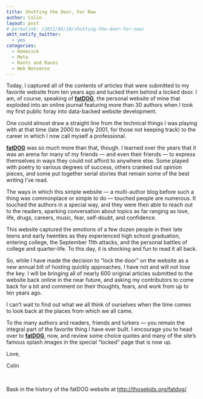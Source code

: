 ```yaml
---
title: Shutting the Door, For Now
author: Colin
layout: post
# permalink: /2011/05/18/shutting-the-door-for-now/
aktt_notify_twitter:
  - yes
categories:
  - Homesick
  - Meta
  - Rants and Raves
  - Web Nonsense
---
```

Today, I captured all of the contents of articles that were submitted to my favorite website from ten years ago and tucked them behind a locked door. I am, of course, speaking of **[fatDOG][1]**, the personal website of mine that exploded into an online journal featuring more than 30 authors when I took my first public foray into data-backed website development.

One could almost draw a straight line from the technical things I was playing with at that time (late 2000 to early 2001, for those not keeping track) to the career in which I now call myself a professional.

**[fatDOG][1]** was so much more than that, though. I learned over the years that it was an arena for many of my friends &#8212; and even their friends &#8212; to express themselves in ways they could not afford to anywhere else. Some played with poetry to various degrees of success, others cranked out opinion pieces, and some put together serial stories that remain some of the best writing I&#8217;ve read.
<!--more-->
The ways in which this simple website &#8212; a multi-author blog before such a thing was commonplace or simple to do &#8212; touched people are numerous. It touched the authors in a special way, and they were then able to reach out to the readers, sparking conversation about topics as far ranging as love, life, drugs, careers, music, fear, self-doubt, and confidence.

This website captured the emotions of a few dozen people in their late teens and early twenties as they experienced high school graduation, entering college, the September 11th attacks, and the personal battles of college and quarter-life. To this day, it is shocking and fun to read it all back.

So, while I have made the decision to &#8220;lock the door&#8221; on the website as a new annual bill of hosting quickly approaches, I have not and will not lose the key. I will be bringing all of nearly 600 original articles submitted to the website back online in the near future, and asking my contributors to come back for a bit and comment on their thoughts, fears, and work from up to ten years ago.

I can&#8217;t wait to find out what we all think of ourselves when the time comes to look back at the places from which we all came.

To the many authors and readers, friends and lurkers &#8212; you remain the integral part of the favorite thing I have ever built. I encourage you to head over to **[fatDOG][1]**, now, and review some choice quotes and many of the site&#8217;s famous splash images in the special &#8220;locked&#8221; page that is now up.

Love,

Colin

&nbsp;

Bask in the history of the fatDOG website at <http://thosekids.org/fatdog/>



 [1]: http://thosekids.org/fatdog/